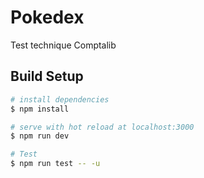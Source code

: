 # Pokedex
Test technique Comptalib

## Build Setup

```bash
# install dependencies
$ npm install

# serve with hot reload at localhost:3000
$ npm run dev

# Test
$ npm run test -- -u
```
